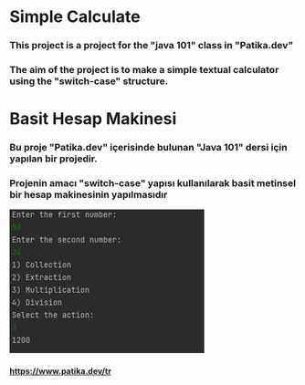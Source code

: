
# Simple Calculate 

### This project is a project for the "java 101" class in "Patika.dev" 


### The aim of the project is to make a simple textual calculator using the "switch-case" structure.


# Basit Hesap Makinesi

### Bu proje "Patika.dev" içerisinde bulunan "Java 101" dersi için yapılan bir projedir.

### Projenin amacı "switch-case" yapısı kullanılarak basit metinsel bir hesap makinesinin yapılmasıdır

![img.png](img.png)

#### https://www.patika.dev/tr
